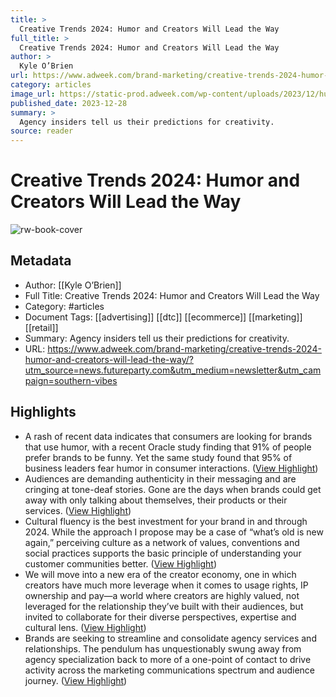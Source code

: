 ```yaml
---
title: >
  Creative Trends 2024: Humor and Creators Will Lead the Way
full_title: >
  Creative Trends 2024: Humor and Creators Will Lead the Way
author: >
  Kyle O’Brien
url: https://www.adweek.com/brand-marketing/creative-trends-2024-humor-and-creators-will-lead-the-way/?utm_source=news.futureparty.com&utm_medium=newsletter&utm_campaign=southern-vibes
category: articles
image_url: https://static-prod.adweek.com/wp-content/uploads/2023/12/humor-trend-2023-600x315.jpg
published_date: 2023-12-28
summary: >
  Agency insiders tell us their predictions for creativity.
source: reader
---
```

# Creative Trends 2024: Humor and Creators Will Lead the Way

![rw-book-cover](https://static-prod.adweek.com/wp-content/uploads/2023/12/humor-trend-2023-600x315.jpg)

## Metadata
- Author: [[Kyle O’Brien]]
- Full Title: Creative Trends 2024: Humor and Creators Will Lead the Way
- Category: #articles
- Document Tags: [[advertising]] [[dtc]] [[ecommerce]] [[marketing]] [[retail]] 
- Summary: Agency insiders tell us their predictions for creativity.
- URL: https://www.adweek.com/brand-marketing/creative-trends-2024-humor-and-creators-will-lead-the-way/?utm_source=news.futureparty.com&utm_medium=newsletter&utm_campaign=southern-vibes

## Highlights
- A rash of recent data indicates that consumers are looking for brands that use humor, with a recent Oracle study finding that 91% of people prefer brands to be funny. Yet the same study found that 95% of business leaders fear humor in consumer interactions. ([View Highlight](https://read.readwise.io/read/01hk5caw8dxytd6x3405necz1s))
- Audiences are demanding authenticity in their messaging and are cringing at tone-deaf stories. Gone are the days when brands could get away with only talking about themselves, their products or their services. ([View Highlight](https://read.readwise.io/read/01hk5cdabpvmfdbjf647jsr2ph))
- Cultural fluency is the best investment for your brand in and through 2024. While the approach I propose may be a case of “what’s old is new again,” perceiving culture as a network of values, conventions and social practices supports the basic principle of understanding your customer communities better. ([View Highlight](https://read.readwise.io/read/01hk5cea31h017amr3gkp76x9h))
- We will move into a new era of the creator economy, one in which creators have much more leverage when it comes to usage rights, IP ownership and pay—a world where creators are highly valued, not leveraged for the relationship they’ve built with their audiences, but invited to collaborate for their diverse perspectives, expertise and cultural lens. ([View Highlight](https://read.readwise.io/read/01hk5cf2tmbds1axrt94ndksv8))
- Brands are seeking to streamline and consolidate agency services and relationships. The pendulum has unquestionably swung away from agency specialization back to more of a one-point of contact to drive activity across the marketing communications spectrum and audience journey. ([View Highlight](https://read.readwise.io/read/01hk5cg76wsksj94fwt3hqj31a))


